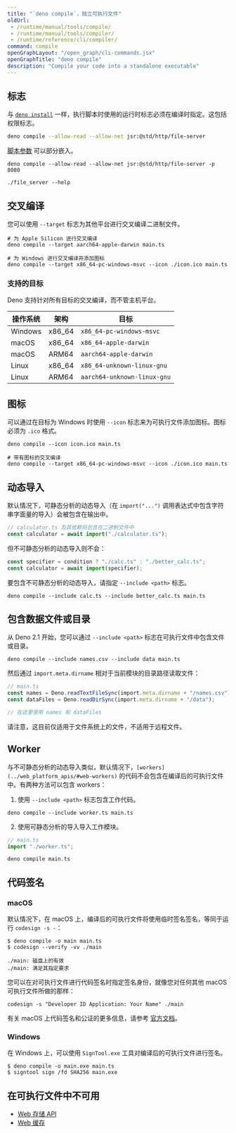 ```yaml
---
title: "`deno compile`，独立可执行文件"
oldUrl:
 - /runtime/manual/tools/compile/
 - /runtime/manual/tools/compiler/
 - /runtime/reference/cli/compiler/
command: compile
openGraphLayout: "/open_graph/cli-commands.jsx"
openGraphTitle: "deno compile"
description: "Compile your code into a standalone executable"
---
```


## 标志

与 [`deno install`](/runtime/reference/cli/install/) 一样，执行脚本时使用的运行时标志必须在编译时指定。这包括权限标志。

```sh
deno compile --allow-read --allow-net jsr:@std/http/file-server
```

[脚本参数](/runtime/getting_started/command_line_interface/#passing-script-arguments) 可以部分嵌入。

```console
deno compile --allow-read --allow-net jsr:@std/http/file-server -p 8080

./file_server --help
```

## 交叉编译

您可以使用 `--target` 标志为其他平台进行交叉编译二进制文件。

```
# 为 Apple Silicon 进行交叉编译
deno compile --target aarch64-apple-darwin main.ts

# 为 Windows 进行交叉编译并添加图标
deno compile --target x86_64-pc-windows-msvc --icon ./icon.ico main.ts
```

### 支持的目标

Deno 支持针对所有目标的交叉编译，而不管主机平台。

| 操作系统 | 架构      | 目标                          |
| -------- | --------- | ----------------------------- |
| Windows  | x86_64    | `x86_64-pc-windows-msvc`      |
| macOS    | x86_64    | `x86_64-apple-darwin`         |
| macOS    | ARM64     | `aarch64-apple-darwin`        |
| Linux    | x86_64    | `x86_64-unknown-linux-gnu`    |
| Linux    | ARM64     | `aarch64-unknown-linux-gnu`   |

## 图标

可以通过在目标为 Windows 时使用 `--icon` 标志来为可执行文件添加图标。图标必须为 `.ico` 格式。

```
deno compile --icon icon.ico main.ts

# 带有图标的交叉编译
deno compile --target x86_64-pc-windows-msvc --icon ./icon.ico main.ts
```

## 动态导入

默认情况下，可静态分析的动态导入（在 `import("...")` 调用表达式中包含字符串字面量的导入）会被包含在输出中。

```ts
// calculator.ts 及其依赖将包含在二进制文件中
const calculator = await import("./calculator.ts");
```

但不可静态分析的动态导入则不会：

```ts
const specifier = condition ? "./calc.ts" : "./better_calc.ts";
const calculator = await import(specifier);
```

要包含不可静态分析的动态导入，请指定 `--include <path>` 标志。

```shell
deno compile --include calc.ts --include better_calc.ts main.ts
```

## 包含数据文件或目录

从 Deno 2.1 开始，您可以通过 `--include <path>` 标志在可执行文件中包含文件或目录。

```shell
deno compile --include names.csv --include data main.ts
```

然后通过 `import.meta.dirname` 相对于当前模块的目录路径读取文件：

```ts
// main.ts
const names = Deno.readTextFileSync(import.meta.dirname + "/names.csv");
const dataFiles = Deno.readDirSync(import.meta.dirname + "/data");

// 在这里使用 names 和 dataFiles
```

请注意，这目前仅适用于文件系统上的文件，不适用于远程文件。

## Worker

与不可静态分析的动态导入类似，默认情况下，`[workers](../web_platform_apis/#web-workers)` 的代码不会包含在编译后的可执行文件中。有两种方法可以包含 workers：

1. 使用 `--include <path>` 标志包含工作代码。

```shell
deno compile --include worker.ts main.ts
```

2. 使用可静态分析的导入导入工作模块。

```ts
// main.ts
import "./worker.ts";
```

```shell
deno compile main.ts
```

## 代码签名

### macOS

默认情况下，在 macOS 上，编译后的可执行文件将使用临时签名签名，等同于运行 `codesign -s -`：

```shell
$ deno compile -o main main.ts
$ codesign --verify -vv ./main

./main: 磁盘上的有效
./main: 满足其指定要求
```

您可以在对可执行文件进行代码签名时指定签名身份，就像您对任何其他 macOS 可执行文件所做的那样：

```shell
codesign -s "Developer ID Application: Your Name" ./main
```

有关 macOS 上代码签名和公证的更多信息，请参考 [官方文档](https://developer.apple.com/documentation/security/notarizing-macos-software-before-distribution)。

### Windows

在 Windows 上，可以使用 `SignTool.exe` 工具对编译后的可执行文件进行签名。

```shell
$ deno compile -o main.exe main.ts
$ signtool sign /fd SHA256 main.exe
```

## 在可执行文件中不可用

- [Web 存储 API](/runtime/reference/web_platform_apis/#web-storage)
- [Web 缓存](/api/web/~/Cache)
